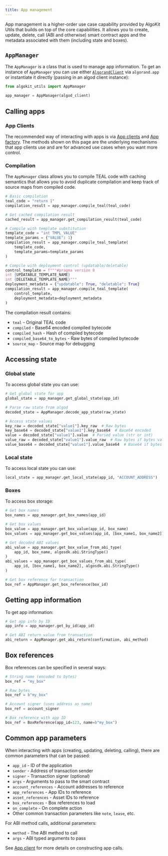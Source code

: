 ```yaml
---
title: App management
---
```


App management is a higher-order use case capability provided by AlgoKit Utils that builds on top of the core capabilities. It allows you to create, update, delete, call (ABI and otherwise) smart contract apps and the metadata associated with them (including state and boxes).

## `AppManager`

The `AppManager` is a class that is used to manage app information. To get an instance of `AppManager` you can use either [`AlgorandClient`](/algokit/utils/python/docs/markdown/capabilities/algorand-client/) via `algorand.app` or instantiate it directly (passing in an algod client instance):

```python
from algokit_utils import AppManager

app_manager = AppManager(algod_client)
```

## Calling apps

### App Clients

The recommended way of interacting with apps is via [App clients](/algokit/utils/python/docs/markdown/capabilities/app-client/) and [App factory](/algokit/utils/python/docs/markdown/capabilities/app-client/#appfactory). The methods shown on this page are the underlying mechanisms that app clients use and are for advanced use cases when you want more control.

### Compilation

The `AppManager` class allows you to compile TEAL code with caching semantics that allows you to avoid duplicate compilation and keep track of source maps from compiled code.

```python
# Basic compilation
teal_code = "return 1"
compilation_result = app_manager.compile_teal(teal_code)

# Get cached compilation result
cached_result = app_manager.get_compilation_result(teal_code)

# Compile with template substitution
template_code = "int TMPL_VALUE"
template_params = {"VALUE": 1}
compilation_result = app_manager.compile_teal_template(
    template_code,
    template_params=template_params
)

# Compile with deployment control (updatable/deletable)
control_template = f"""#pragma version 8
int {UPDATABLE_TEMPLATE_NAME}
int {DELETABLE_TEMPLATE_NAME}"""
deployment_metadata = {"updatable": True, "deletable": True}
compilation_result = app_manager.compile_teal_template(
    control_template,
    deployment_metadata=deployment_metadata
)
```

The compilation result contains:

- `teal` - Original TEAL code
- `compiled` - Base64 encoded compiled bytecode
- `compiled_hash` - Hash of compiled bytecode
- `compiled_base64_to_bytes` - Raw bytes of compiled bytecode
- `source_map` - Source map for debugging

## Accessing state

### Global state

To access global state you can use:

```python
# Get global state for app
global_state = app_manager.get_global_state(app_id)

# Parse raw state from algod
decoded_state = AppManager.decode_app_state(raw_state)

# Access state values
key_raw = decoded_state["value1"].key_raw  # Raw bytes
key_base64 = decoded_state["value1"].key_base64  # Base64 encoded
value = decoded_state["value1"].value  # Parsed value (str or int)
value_raw = decoded_state["value1"].value_raw  # Raw bytes if bytes value
value_base64 = decoded_state["value1"].value_base64  # Base64 if bytes value
```

### Local state

To access local state you can use:

```python
local_state = app_manager.get_local_state(app_id, "ACCOUNT_ADDRESS")
```

### Boxes

To access box storage:

```python
# Get box names
box_names = app_manager.get_box_names(app_id)

# Get box values
box_value = app_manager.get_box_value(app_id, box_name)
box_values = app_manager.get_box_values(app_id, [box_name1, box_name2])

# Get decoded ABI values
abi_value = app_manager.get_box_value_from_abi_type(
    app_id, box_name, algosdk.abi.StringType()
)
abi_values = app_manager.get_box_values_from_abi_type(
    app_id, [box_name1, box_name2], algosdk.abi.StringType()
)

# Get box reference for transaction
box_ref = AppManager.get_box_reference(box_id)
```

## Getting app information

To get app information:

```python
# Get app info by ID
app_info = app_manager.get_by_id(app_id)

# Get ABI return value from transaction
abi_return = AppManager.get_abi_return(confirmation, abi_method)
```

## Box references

Box references can be specified in several ways:

```python
# String name (encoded to bytes)
box_ref = "my_box"

# Raw bytes
box_ref = b"my_box"

# Account signer (uses address as name)
box_ref = account_signer

# Box reference with app ID
box_ref = BoxReference(app_id=123, name=b"my_box")
```

## Common app parameters

When interacting with apps (creating, updating, deleting, calling), there are common parameters that can be passed:

- `app_id` - ID of the application
- `sender` - Address of transaction sender
- `signer` - Transaction signer (optional)
- `args` - Arguments to pass to the smart contract
- `account_references` - Account addresses to reference
- `app_references` - App IDs to reference
- `asset_references` - Asset IDs to reference
- `box_references` - Box references to load
- `on_complete` - On complete action
- Other common transaction parameters like `note`, `lease`, etc.

For ABI method calls, additional parameters:

- `method` - The ABI method to call
- `args` - ABI typed arguments to pass

See [App client](/algokit/utils/python/docs/markdown/capabilities/app-client/) for more details on constructing app calls.
